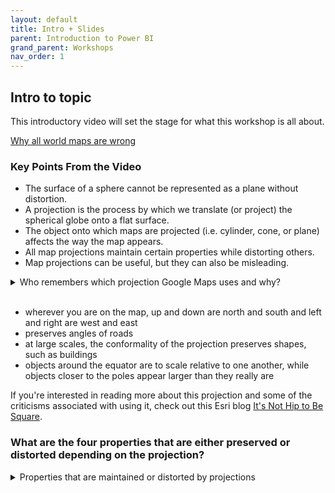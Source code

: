 ```yaml
---
layout: default
title: Intro + Slides
parent: Introduction to Power BI
grand_parent: Workshops
nav_order: 1
---
```



## Intro to topic

This introductory video will set the stage for what this workshop is all about.

[Why all world maps are wrong](https://www.youtube.com/watch?v=kIID5FDi2JQ)

### Key Points From the Video

* The surface of a sphere cannot be represented as a plane without distortion.
* A projection is the process by which we translate (or project) the spherical globe onto a flat surface.
* The object onto which maps are projected (i.e. cylinder, cone, or plane) affects the way the map appears.
* All map projections maintain certain properties while distorting others.
* Map projections can be useful, but they can also be misleading.

<details>
<summary>Who remembers which projection Google Maps uses and why?</summary>

Web Mercator </details>
<br>

- wherever you are on the map, up and down are north and south and left and right are west and east
- preserves angles of roads
- at large scales, the conformality of the projection preserves shapes, such as buildings
- objects around the equator are to scale relative to one another, while objects closer to the poles appear larger than they really are


If you're interested in reading more about this projection and some of the criticisms associated with using it, check out this Esri blog [It's Not Hip to Be Square](https://www.esri.com/arcgis-blog/products/arcgis-pro/mapping/mercator-its-not-hip-to-be-square/).

### What are the four properties that are either preserved or distorted depending on the projection?

<details>
<summary>Properties that are maintained or distorted by projections</summary>
<br>
Shape (angle), size (area), direction, and distance
</details>




